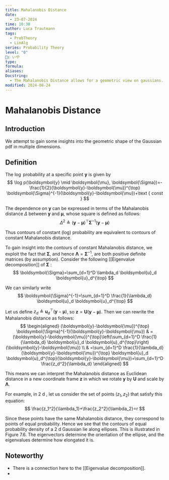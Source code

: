 ```yaml
---
title: Mahalanobis Distance
date:
  - 23-07-2024
time: 10:30
author: Luca Trautmann
tags:
  - ProbTheory
  - LinAlg
series: Probability Theory
level: "0"
🍙: いや
type: 
formula: 
aliases: 
Docstring:
  - The Mahalanobis Distance allows for a geometric view on gaussians. The eigenvalue decomposition shows that the eigenvalue determines the elongation while the eigenvalues give the direction of the ellipses.
modified: 2024-08-24
---
```

# Mahalanobis Distance
## Introduction
We attempt to gain some insights into the geometric shape of the Gaussian pdf in multiple dimensions. 

## Definition
The $\log$ probability at a specific point $\boldsymbol{y}$ is given by
$$
\log p(\boldsymbol{y} \mid \boldsymbol{\mu}, \boldsymbol{\Sigma})=-\frac{1}{2}(\boldsymbol{y}-\boldsymbol{\mu})^{\top} \boldsymbol{\Sigma}^{-1}(\boldsymbol{y}-\boldsymbol{\mu})+\text { const }
$$

The dependence on $\boldsymbol{y}$ can be expressed in terms of the Mahalanobis distance $\Delta$ between $\boldsymbol{y}$ and $\boldsymbol{\mu}$, whose square is defined as follows:
$$
\Delta^2 \triangleq(\boldsymbol{y}-\boldsymbol{\mu})^{\top} \boldsymbol{\Sigma}^{-1}(\boldsymbol{y}-\boldsymbol{\mu})
$$

Thus contours of constant (log) probability are equivalent to contours of constant Mahalanobis distance.

To gain insight into the contours of constant Mahalanobis distance, we exploit the fact that $\boldsymbol{\Sigma}$, and hence $\boldsymbol{\Lambda}=\boldsymbol{\Sigma}^{-1}$, are both positive definite matrices (by assumption). Consider the following [[Eigenvalue decomposition]] of $\boldsymbol{\Sigma}$ :
$$
\boldsymbol{\Sigma}=\sum_{d=1}^D \lambda_d \boldsymbol{u}_d \boldsymbol{u}_d^{\top}
$$

We can similarly write
$$
\boldsymbol{\Sigma}^{-1}=\sum_{d=1}^D \frac{1}{\lambda_d} \boldsymbol{u}_d \boldsymbol{u}_d^{\top}
$$

Let us define $z_d \triangleq \boldsymbol{u}_d^{\top}(\boldsymbol{y}-\boldsymbol{\mu})$, so $\boldsymbol{z}=\mathbf{U}(\boldsymbol{y}-\boldsymbol{\mu})$. Then we can rewrite the Mahalanobis distance as follows:
$$
\begin{aligned}
(\boldsymbol{y}-\boldsymbol{\mu})^{\top} \boldsymbol{\Sigma}^{-1}(\boldsymbol{y}-\boldsymbol{\mu}) & =(\boldsymbol{y}-\boldsymbol{\mu})^{\top}\left(\sum_{d=1}^D \frac{1}{\lambda_d} \boldsymbol{u}_d \boldsymbol{u}_d^{\top}\right)(\boldsymbol{y}-\boldsymbol{\mu}) \\
& =\sum_{d=1}^D \frac{1}{\lambda_d}(\boldsymbol{y}-\boldsymbol{\mu})^{\top} \boldsymbol{u}_d \boldsymbol{u}_d^{\top}(\boldsymbol{y}-\boldsymbol{\mu})=\sum_{d=1}^D \frac{z_d^2}{\lambda_d}
\end{aligned}
$$

This means we can interpret the Mahalanobis distance as Euclidean distance in a new coordinate frame $\boldsymbol{z}$ in which we rotate $\boldsymbol{y}$ by $\mathbf{U}$ and scale by $\boldsymbol{\Lambda}$.

For example, in 2 d , let us consider the set of points $\left(z_1, z_2\right)$ that satisfy this equation:
$$
\frac{z_1^2}{\lambda_1}+\frac{z_2^2}{\lambda_2}=r
$$

Since these points have the same Mahalanobis distance, they correspond to points of equal probability. Hence we see that the contours of equal probability density of a 2 d Gaussian lie along ellipses. This is illustrated in Figure 7.6. The eigenvectors determine the orientation of the ellipse, and the eigenvalues determine how elongated it is.

## Noteworthy
- There is a connection here to the [[Eigenvalue decomposition]]. 
- 
